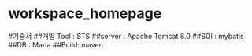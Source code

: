 # workspace_homepage
 
#기술서
##개발 Tool : STS
##server : Apache Tomcat 8.0
##SQl : mybatis
##DB : Maria
##Build: maven




